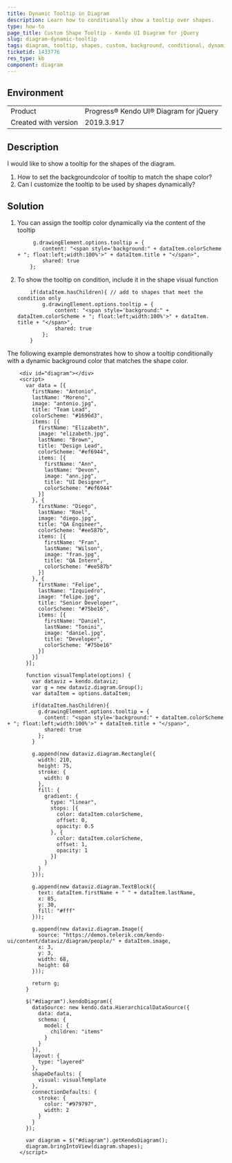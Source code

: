 ```yaml
---
title: Dynamic Tooltip in Diagram
description: Learn how to conditionally show a tooltip over shapes.
type: how-to
page_title: Custom Shape Tooltip - Kendo UI Diagram for jQuery
slug: diagram-dynamic-tooltip
tags: diagram, tooltip, shapes, custom, background, conditional, dynamic, show
ticketid: 1433776
res_type: kb
component: diagram
---
```


## Environment

<table>
 <tr>
  <td>Product</td>
  <td>Progress® Kendo UI® Diagram for jQuery</td>
 </tr>
 <tr>
  <td>Created with version</td>
  <td>2019.3.917</td>
 </tr>
</table>


## Description

I would like to show a tooltip for the shapes of the diagram.

1. How to set the backgroundcolor of tooltip to match the shape color?
1. Can I customize the tooltip to be used by shapes dynamically?

## Solution

1.  You can assign the tooltip color dynamically via the content of the tooltip

  	```
         g.drawingElement.options.tooltip = {
            content: "<span style='background:" + dataItem.colorScheme + "; float:left;width:100%'>" + dataItem.title + "</span>",
            shared: true
        };
  	```

1. To show the tooltip on condition, include it in the shape visual function

  	```
        if(dataItem.hasChildren){ // add to shapes that meet the condition only
            g.drawingElement.options.tooltip = {
                content: "<span style='background:" + dataItem.colorScheme + "; float:left;width:100%'>" + dataItem.    title + "</span>",
                shared: true
            };
        }
  	```

The following example demonstrates how to show a tooltip conditionally with a dynamic background color that matches the shape color.

```dojo
    <div id="diagram"></div>
    <script>
      var data = [{
        firstName: "Antonio",
        lastName: "Moreno",
        image: "antonio.jpg",
        title: "Team Lead",
        colorScheme: "#1696d3",
        items: [{
          firstName: "Elizabeth",
          image: "elizabeth.jpg",
          lastName: "Brown",
          title: "Design Lead",
          colorScheme: "#ef6944",
          items: [{
            firstName: "Ann",
            lastName: "Devon",
            image: "ann.jpg",
            title: "UI Designer",
            colorScheme: "#ef6944"
          }]
        }, {
          firstName: "Diego",
          lastName: "Roel",
          image: "diego.jpg",
          title: "QA Engineer",
          colorScheme: "#ee587b",
          items: [{
            firstName: "Fran",
            lastName: "Wilson",
            image: "fran.jpg",
            title: "QA Intern",
            colorScheme: "#ee587b"
          }]
        }, {
          firstName: "Felipe",
          lastName: "Izquiedro",
          image: "felipe.jpg",
          title: "Senior Developer",
          colorScheme: "#75be16",
          items: [{
            firstName: "Daniel",
            lastName: "Tonini",
            image: "daniel.jpg",
            title: "Developer",
            colorScheme: "#75be16"
          }]
        }]
      }];

      function visualTemplate(options) {
        var dataviz = kendo.dataviz;
        var g = new dataviz.diagram.Group();
        var dataItem = options.dataItem;

        if(dataItem.hasChildren){
          g.drawingElement.options.tooltip = {
            content: "<span style='background:" + dataItem.colorScheme + "; float:left;width:100%'>" + dataItem.title + "</span>",
            shared: true
          };
        }

        g.append(new dataviz.diagram.Rectangle({
          width: 210,
          height: 75,
          stroke: {
            width: 0
          },
          fill: {
            gradient: {
              type: "linear",
              stops: [{
                color: dataItem.colorScheme,
                offset: 0,
                opacity: 0.5
              }, {
                color: dataItem.colorScheme,
                offset: 1,
                opacity: 1
              }]
            }
          }
        }));

        g.append(new dataviz.diagram.TextBlock({
          text: dataItem.firstName + " " + dataItem.lastName,
          x: 85,
          y: 30,
          fill: "#fff"
        }));

        g.append(new dataviz.diagram.Image({
          source: "https://demos.telerik.com/kendo-ui/content/dataviz/diagram/people/" + dataItem.image,
          x: 3,
          y: 3,
          width: 68,
          height: 68
        }));

        return g;
      }

      $("#diagram").kendoDiagram({
        dataSource: new kendo.data.HierarchicalDataSource({
          data: data,
          schema: {
            model: {
              children: "items"
            }
          }
        }),
        layout: {
          type: "layered"
        },
        shapeDefaults: {
          visual: visualTemplate
        },
        connectionDefaults: {
          stroke: {
            color: "#979797",
            width: 2
          }
        }
      });

      var diagram = $("#diagram").getKendoDiagram();
      diagram.bringIntoView(diagram.shapes);     
    </script>
```
